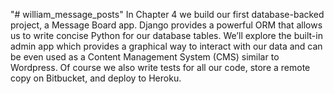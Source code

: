 "# william_message_posts" 
In Chapter 4 we build our first database-backed project, a Message Board app. Django
provides a powerful ORM that allows us to write concise Python for our database
tables. We’ll explore the built-in admin app which provides a graphical way to interact
with our data and can be even used as a Content Management System (CMS) similar
to Wordpress. Of course we also write tests for all our code, store a remote copy on
Bitbucket, and deploy to Heroku.
